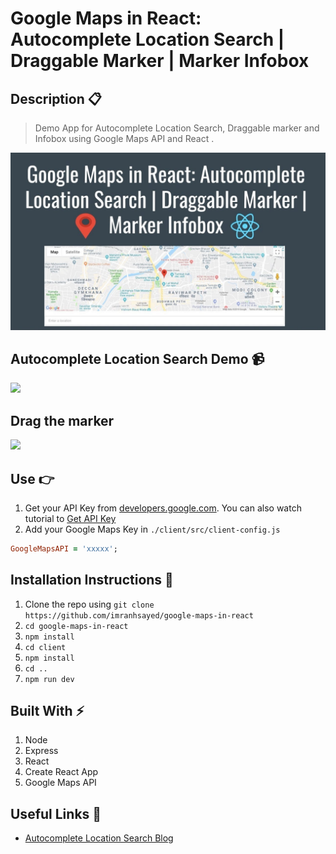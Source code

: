 # Google Maps in React: Autocomplete Location Search | Draggable Marker | Marker Infobox

## Description :clipboard:

> Demo App for Autocomplete Location Search, Draggable marker and Infobox using Google Maps API and React .

![](google-maps-image.jpg)

## Autocomplete Location Search Demo :video_camera:

![](google-maps.gif)

## Drag the marker

![](Drag-marker.gif)

## Use :point_right:

1. Get your API Key from [developers.google.com](https://developers.google.com/maps/documentation/javascript/get-api-key).
   You can also watch tutorial to [Get API Key](https://www.youtube.com/watch?v=yhhkNtdg5x0&feature=youtu.be)
2. Add your Google Maps Key in `./client/src/client-config.js`

```ruby
GoogleMapsAPI = 'xxxxx';

```

## Installation Instructions :wrench:

1. Clone the repo using `git clone https://github.com/imranhsayed/google-maps-in-react`
2. `cd google-maps-in-react`
3. `npm install`
4. `cd client`
5. `npm install`
6. `cd ..`
7. `npm run dev`

## Built With :zap:

1. Node
2. Express
3. React
4. Create React App
5. Google Maps API

## Useful Links :link:

- [Autocomplete Location Search Blog](https://codeytek.com/google-maps-in-react-autocomplete-location-search-draggable-marker-marker-infobox/)
